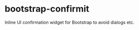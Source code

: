 bootstrap-confirmit
===================

Inline UI confirmation widget for Bootstrap to avoid dialogs etc.
